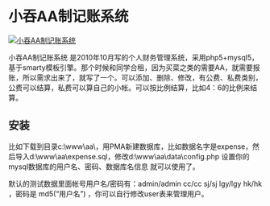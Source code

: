 # 小吞AA制记账系统

[![小吞AA制记账系统](https://raw.githubusercontent.com/fr33m44/aa/master/screenshot-aa.png)](小吞AA制记账系统)


小吞AA制记账系统 是2010年10月写的个人财务管理系统，采用php5+mysql5，基于smarty模板引擎。那个时候和同学合租，因为买菜之类的需要AA，就需要报账，所以需求出来了，就写了一个。可以添加、删除、修改，有公费、私费类别，公费可以结算，私费可以算自己的小帐。可以按比例结算，比如4：6的比例来结算。

## 安装

比如下载到目录c:\www\aa\，用PMA新建数据库，比如数据名字是expense，然后导入d:\www\aa\expense.sql，修改d:\www\aa\data\config.php 设置你的mysql数据库的用户名、密码、数据库名信息 就可以使用了。

默认的测试数据里面帐号用户名/密码有：admin/admin cc/cc sj/sj lgy/lgy hk/hk ，密码是 md5(“用户名”) ，你可以自行修改user表来管理用户。

